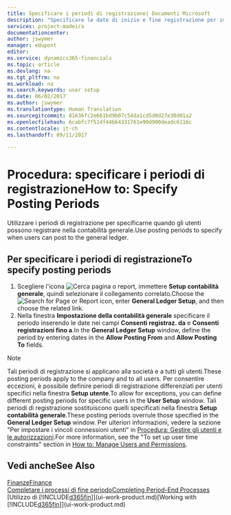 ```yaml
---
title: Specificare i periodi di registrazione| Documenti Microsoft
description: "Specificare le date di inizio e fine registrazione per impostare quando gli utenti possono registrare nella contabilità generale."
services: project-madeira
documentationcenter: 
author: jswymer
manager: edupont
editor: 
ms.service: dynamics365-financials
ms.topic: article
ms.devlang: na
ms.tgt_pltfrm: na
ms.workload: na
ms.search.keywords: user setup
ms.date: 06/02/2017
ms.author: jswymer
ms.translationtype: Human Translation
ms.sourcegitcommit: 81636fc2e661bd9b07c54da1cd5d0d27e30d01a2
ms.openlocfilehash: 6cabfc7f514f44b64331761e90d900deadc6116c
ms.contentlocale: it-ch
ms.lasthandoff: 09/11/2017

---
```

# <a name="how-to-specify-posting-periods"></a><span data-ttu-id="c1def-103">Procedura: specificare i periodi di registrazione</span><span class="sxs-lookup"><span data-stu-id="c1def-103">How to: Specify Posting Periods</span></span>
<span data-ttu-id="c1def-104">Utilizzare i periodi di registrazione per specificarne quando gli utenti possono registrare nella contabilità generale.</span><span class="sxs-lookup"><span data-stu-id="c1def-104">Use posting periods to specify when users can post to the general ledger.</span></span>  

## <a name="to-specify-posting-periods"></a><span data-ttu-id="c1def-105">Per specificare i periodi di registrazione</span><span class="sxs-lookup"><span data-stu-id="c1def-105">To specify posting periods</span></span>
1. <span data-ttu-id="c1def-106">Scegliere l'icona ![Cerca pagina o report](media/ui-search/search_small.png "Cerca pagina o report"), immettere **Setup contabilità generale**, quindi selezionare il collegamento correlato.</span><span class="sxs-lookup"><span data-stu-id="c1def-106">Choose the ![Search for Page or Report](media/ui-search/search_small.png "Search for Page or Report icon") icon, enter **General Ledger Setup**, and then choose the related link.</span></span>  
2. <span data-ttu-id="c1def-107">Nella finestra **Impostazione della contabilità generale** specificare il periodo inserendo le date nei campi **Consenti registraz. da** e **Consenti registrazioni fino a**.</span><span class="sxs-lookup"><span data-stu-id="c1def-107">In the **General Ledger Setup** window, define the period by entering dates in the **Allow Posting From** and **Allow Posting To** fields.</span></span>  

> [!NOTE]  
>   <span data-ttu-id="c1def-108">Tali periodi di registrazione si applicano alla società e a tutti gli utenti.</span><span class="sxs-lookup"><span data-stu-id="c1def-108">These posting periods apply to the company and to all users.</span></span> <span data-ttu-id="c1def-109">Per consentire eccezioni, è possibile definire periodi di registrazione differenziati per utenti specifici nella finestra **Setup utente**.</span><span class="sxs-lookup"><span data-stu-id="c1def-109">To allow for exceptions, you can define different posting periods for specific users in the **User Setup** window.</span></span> <span data-ttu-id="c1def-110">Tali periodi di registrazione sostituiscono quelli specificati nella finestra **Setup contabilità generale**.</span><span class="sxs-lookup"><span data-stu-id="c1def-110">These posting periods overrule those specified in the **General Ledger Setup** window.</span></span> <span data-ttu-id="c1def-111">Per ulteriori informazioni, vedere la sezione "Per impostare i vincoli connessioni utenti" in [Procedura: Gestire gli utenti e le autorizzazioni](ui-how-users-permissions.md).</span><span class="sxs-lookup"><span data-stu-id="c1def-111">For more information, see the "To set up user time constraints" section in [How to: Manage Users and Permissions](ui-how-users-permissions.md).</span></span>

## <a name="see-also"></a><span data-ttu-id="c1def-112">Vedi anche</span><span class="sxs-lookup"><span data-stu-id="c1def-112">See Also</span></span>
[<span data-ttu-id="c1def-113">Finanze</span><span class="sxs-lookup"><span data-stu-id="c1def-113">Finance</span></span>](finance.md)  
[<span data-ttu-id="c1def-114">Completare i processi di fine periodo</span><span class="sxs-lookup"><span data-stu-id="c1def-114">Completing Period-End Processes</span></span>](year-how-complete-period-end-processes.md)  
<span data-ttu-id="c1def-115">[Utilizzo di [!INCLUDE[d365fin](includes/d365fin_md.md)]](ui-work-product.md)</span><span class="sxs-lookup"><span data-stu-id="c1def-115">[Working with [!INCLUDE[d365fin](includes/d365fin_md.md)]](ui-work-product.md)</span></span>

